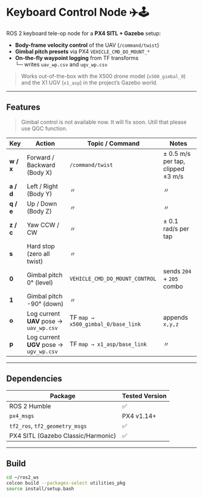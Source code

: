 # Keyboard Control Node ✈️🕹️

ROS 2 keyboard tele-op node for a **PX4 SITL + Gazebo** setup:

* **Body-frame velocity control** of the UAV (`/command/twist`)
* **Gimbal pitch presets** via PX4 `VEHICLE_CMD_DO_MOUNT_*`
* **On-the-fly waypoint logging** from TF transforms  
  └─ writes `uav_wp.csv` and `ugv_wp.csv`

> Works out-of-the-box with the X500 drone model (`x500_gimbal_0`)  
> and the X1 UGV (`x1_asp`) in the project’s Gazebo world.

---

## Features
> Gimbal control is not available now. It will fix soon.
> Utill that please use QGC function.

| Key | Action | Topic / Command | Notes |
|-----|--------|-----------------|-------|
| **w / x** | Forward / Backward (Body X) | `/command/twist` | ± 0.5 m/s per tap, clipped ±3 m/s |
| **a / d** | Left / Right (Body Y) | 〃 | 〃 |
| **q / e** | Up / Down (Body Z) | 〃 | 〃 |
| **z / c** | Yaw CCW / CW | 〃 | ± 0.1 rad/s per tap |
| **s** | Hard stop (zero all twist) | 〃 | |
| **0** | Gimbal pitch 0° (level) | `VEHICLE_CMD_DO_MOUNT_CONTROL` | sends `204` + `205` combo |
| **1** | Gimbal pitch -90° (down) | 〃 | |
| **o** | Log current **UAV** pose → `uav_wp.csv` | TF `map → x500_gimbal_0/base_link` | appends `x,y,z` |
| **p** | Log current **UGV** pose → `ugv_wp.csv` | TF `map → x1_asp/base_link` | 〃 |

---

## Dependencies

| Package | Tested Version |
|---------|---------------|
| ROS 2 Humble | ✅ |
| `px4_msgs` | PX4 v1.14+ |
| `tf2_ros`, `tf2_geometry_msgs` | ✅ |
| PX4 SITL (Gazebo Classic/Harmonic) | ✅ |

---

## Build

```bash
cd ~/ros2_ws
colcon build --packages-select utilities_pkg
source install/setup.bash

